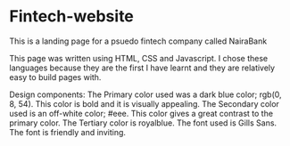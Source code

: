 # Fintech-website
This is a landing page for a psuedo fintech company called NairaBank

This page was written using HTML, CSS and Javascript. I chose these languages because they are the first I have learnt and they are relatively easy to build pages with.

Design components: 
The Primary color used was a dark blue color; rgb(0, 8, 54). This color is bold and it is visually appealing.
The Secondary color used is an off-white color; #eee. This color gives a great contrast to the primary color.
The Tertiary color is royalblue.
The font used is Gills Sans. The font is friendly and inviting.
